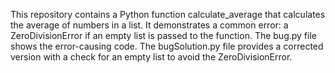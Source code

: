 This repository contains a Python function calculate_average that calculates the average of numbers in a list.  It demonstrates a common error: a ZeroDivisionError if an empty list is passed to the function.  The bug.py file shows the error-causing code. The bugSolution.py file provides a corrected version with a check for an empty list to avoid the ZeroDivisionError.